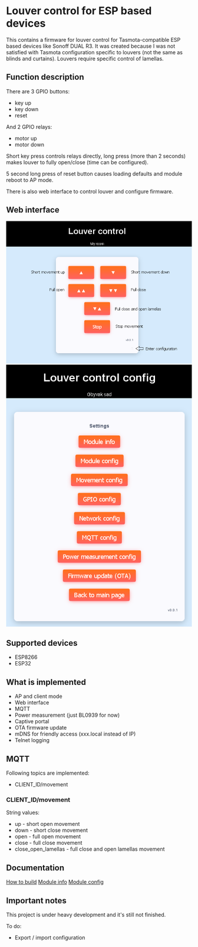 # Louver control for ESP based devices
This contains a firmware for louver control for Tasmota-compatible ESP based devices like Sonoff DUAL R3. It was created because I was not satisfied with Tasmota configuration specific to louvers (not the same as blinds and curtains). Louvers require specific control of lamellas.

## Function description
There are 3 GPIO buttons:
 - key up
 - key down
 - reset

And 2 GPIO relays:
 - motor up
 - motor down

Short key press controls relays directly, long press (more than 2 seconds) makes louver to fully open/close (time can be configured).

5 second long press of reset button causes loading defaults and module reboot to AP mode.

There is also web interface to control louver and configure firmware.

## Web interface
![Main page](doc/main_page.png)
![Settings page](doc/settings_page.png)

## Supported devices
 - ESP8266
 - ESP32
 
## What is implemented
 - AP and client mode
 - Web interface
 - MQTT
 - Power measurement (just BL0939 for now)
 - Captive portal
 - OTA firmware update
 - mDNS for friendly access (xxx.local instead of IP)
 - Telnet logging
 
## MQTT
Following topics are implemented:
 - CLIENT_ID/movement
 
### CLIENT_ID/movement
String values:
 - up - short open movement
 - down - short close movement
 - open - full open movement
 - close - full close movement
 - close_open_lamellas - full close and open lamellas movement

## Documentation  
[How to build](doc/build.md)
[Module info](doc/module_info.md)
[Module config](doc/module_config.md)

## Important notes
This project is under heavy development and it's still not finished.

To do:
 - Export / import configuration
 


